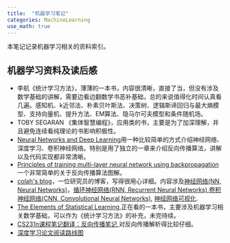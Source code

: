 ```yaml
---
title:  "机器学习笔记"
categories: MachineLearning
use_math: true
---
```


本笔记记录机器学习相关的资料索引。

## 机器学习资料及读后感

* 李航《统计学习方法》，薄薄的一本书，内容很清晰，直接了当，但没有涉及数学基础的讲解，需要边看边翻数学书恶补基础，总的来说值得化时间认真看几遍。感知机、k近邻法、朴素贝叶斯法、决策树、逻辑斯谛回归与最大熵模型、支持向量机、提升方法、EM算法、隐马尔可夫模型和条件随机场。
* TOBY SEGARAN 《集体智慧编程》，应用类的书，主要是为了加深理解，并且避免连续看纯理论的书影响积极性。
* [Neural Networks and Deep Learning](http://neuralnetworksanddeeplearning.com/index.html)用一种比较简单的方式介绍神经网络、深度学习、卷积神经网络。特别是用了独立的一章来介绍反向传播算法，讲解以及代码实现都非常清晰。
* [Principles of training multi-layer neural network using backpropagation](http://galaxy.agh.edu.pl/~vlsi/AI/backp_t_en/backprop.html) 一个非常简单的关于反向传播算法图解。
* [colah's blog](http://colah.github.io/)，一位研究员的博客，写得很用心详细。内容涉及[神经网络(NN, Neural Networks)](http://colah.github.io/posts/2014-03-NN-Manifolds-Topology/)，[循环神经网络(RNN, Recurrent Neural Networks)](http://colah.github.io/posts/2015-08-Understanding-LSTMs/),[卷积神经网络(CNN, Convolutional Neural Networks)](http://colah.github.io/posts/2014-07-Conv-Nets-Modular/), [神经网络可视化](http://colah.github.io/posts/2014-10-Visualizing-MNIST/).
* [The Elements of Statistical Learning](http://statweb.stanford.edu/~tibs/ElemStatLearn/),正在看的一本书，主要涉及机器学习相关数学基础，可以作为《统计学习方法》的补充，未完待续。 
* [CS231n课程笔记翻译：反向传播笔记](https://zhuanlan.zhihu.com/p/21407711),对反向传播解析得比较仔细。
* [深度学习论文阅读路线图](https://github.com/songrotek/Deep-Learning-Papers-Reading-Roadmap)


